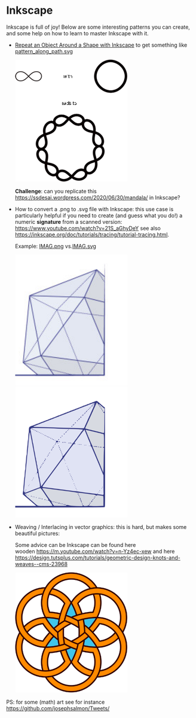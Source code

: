 # Inkscape

Inkscape is full of joy!
Below are some interesting patterns you can create, and some help on how to learn to master Inkscape with it.

- [Repeat an Object Around a Shape with Inkscape](https://www.youtube.com/watch?v=3jve45Z60iU)
to get something like
[pattern_along_path.svg](images/pattern_along_path.svg) <p float="left"> <img src="images/pattern_along_path.svg?sanitize=true" width="300">

    **Challenge**: can you replicate this https://ssdesai.wordpress.com/2020/06/30/mandala/ in Inkscape?

- How to convert a .png to .svg  file with Inkscape:
this use case is particularly helpful if you need to create (and guess what you do!) a numeric **signature** from a scanned version:
https://www.youtube.com/watch?v=21S_aGhyDeY
see also https://inkscape.org/doc/tutorials/tracing/tutorial-tracing.html.

    Example:
    [IMAG.png](images/IMAG.svg) vs.[IMAG.svg](images/IMAG.svg)
    <p float="left"><img src="images/IMAG.png?sanitize=true" width="300">
    <img src="images/IMAG.svg?sanitize=true" width="300">


- Weaving / Interlacing in vector graphics: this is hard, but makes some beautiful pictures:

	Some advice can be Inkscape can be found here wooden https://m.youtube.com/watch?v=n-Yz4ec-xew
	and here
	https://design.tutsplus.com/tutorials/geometric-design-knots-and-weaves--cms-23968

	<p float="left"> <img src="https://github.com/josephsalmon/Tweets/blob/master/IslamicArt/svg/Celting_knot_color.svg" width="300">



PS: for some (math) art see for instance https://github.com/josephsalmon/Tweets/
